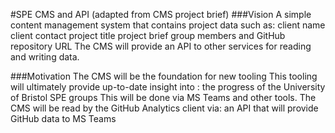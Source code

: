 #SPE CMS and API (adapted from CMS project brief)
###Vision
A simple content management system that contains project data such as:
  client name
  client contact
  project title 
  project brief
  group members 
  and GitHub repository URL
The CMS will provide an API to other services for reading and writing data.

###Motivation
The CMS will be the foundation for new tooling 
This tooling will ultimately provide up-to-date insight into :
  the progress of the University of Bristol SPE groups
This will be done via MS Teams and other tools.
The CMS will be read by the GitHub Analytics client via:
  an API that will provide GitHub data to MS Teams
